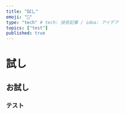 ```yaml
---
title: "試し"
emoji: "🦔"
type: "tech" # tech: 技術記事 / idea: アイデア
topics: ["test"]
published: true
---
```


# 試し

## お試し

### テスト

